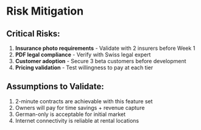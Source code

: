 # Risk Mitigation

## Critical Risks:

1. **Insurance photo requirements** - Validate with 2 insurers before Week 1
2. **PDF legal compliance** - Verify with Swiss legal expert
3. **Customer adoption** - Secure 3 beta customers before development
4. **Pricing validation** - Test willingness to pay at each tier

## Assumptions to Validate:

1. 2-minute contracts are achievable with this feature set
2. Owners will pay for time savings + revenue capture
3. German-only is acceptable for initial market
4. Internet connectivity is reliable at rental locations
